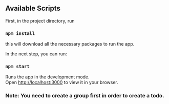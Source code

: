 

## Available Scripts
First, in the project directory, run
### `npm install`
this will download all the necessary packages to run the app.

In the next step, you can run:

### `npm start`

Runs the app in the development mode.\
Open [http://localhost:3000](http://localhost:3000) to view it in your browser.

### Note: You need to create a group first in order to create a todo.
